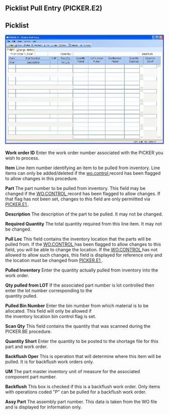 ##  Picklist Pull Entry (PICKER.E2)

<PageHeader />

##  Picklist

![](./PICKER-E2-1.jpg)

**Work order ID** Enter the work order number associated with the PICKER you
wish to process.  
  
**Item** Line item number identifying an item to be pulled from inventory. Line items can only be added/deleted if the [ wo.control ](../../WO-CONTROL/README.md) record has been flagged to allow changes in this procedure.   
  
**Part** The part number to be pulled from inventory. This field may be changed if the [ WO.CONTROL ](../../WO-CONTROL/README.md) record has been flagged to allow changes. If that flag has not been set, changes to this field are only permiitted via [ PICKER.E1 ](../../../../../../../../../../../../rover/AP-OVERVIEW/AP-ENTRY/AP-E/CHECKS-E/AP-CONTROL/GLCHART-E/GLCHART-E-1/GLCHART-R2/WO-CONTROL/WO-CONTROL-1/PICKER-E1) .   
  
**Description** The description of the part to be pulled. It may not be
changed.  
  
**Required Quantity** The total quantity required from this line item. It may
not be changed.  
  
**Pull Loc** This field contains the inventory location that the parts will be pulled from. If the [ WO.CONTROL ](../../WO-CONTROL/README.md) has been flagged to allow changes to this field, you will be able to change the location. If the [ WO.CONTROL ](../../WO-CONTROL/README.md) has not allowed to allow such changes, this field is displayed for reference only and the location must be changed from [ PICKER.E1 ](../../../../../../../../../../../../rover/AP-OVERVIEW/AP-ENTRY/AP-E/CHECKS-E/AP-CONTROL/GLCHART-E/GLCHART-E-1/GLCHART-R2/WO-CONTROL/WO-CONTROL-1/PICKER-E1) .   
  
**Pulled Inventory** Enter the quantity actually pulled from inventory into
the work order.  
  
**Qty pulled from LOT** If the associated part number is lot controlled then
enter the lot number corresponding to the  
quantity pulled.  
  
**Pulled Bin Number** Enter the bin number from which material is to be
allocated. This field will only be allowed if  
the inventory location bin control flag is set.  
  
**Scan Qty** This field contains the quantity that was scanned during the
PICKER.BE procedure.  
  
**Quantity Short** Enter the quantity to be posted to the shortage file for
this part and work order.  
  
**Backflush Oper** This is operation that will determine where this item will
be pulled. It is for backflush work orders only.  
  
**UM** The part master inventory unit of measure for the associated component
part number.  
  
**Backflush** This box is checked if this is a backflush work order. Only
items with operations coded "P" can be pulled for a backflush work order.  
  
**Assy Part** The assembly part number. This data is taken from the WO file
and is displayed for information only.  
  
  
<badge text= "Version 8.10.57" vertical="middle" />

<PageFooter />